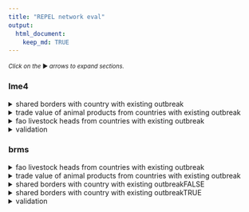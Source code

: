 ```yaml
---
title: "REPEL network eval"
output: 
  html_document:
    keep_md: TRUE
---
```


<small>_Click on the_ ▶ _︎arrows to expand sections._</small>




### lme4








<details>
<summary>shared borders with country with existing outbreak</summary>
![](network_model_eval_files/figure-html/lme-coef-1-1.png)<!-- -->
</details>
<details>
<summary>trade value of animal products from countries with existing outbreak</summary>
![](network_model_eval_files/figure-html/lme-coef-2-1.png)<!-- -->
</details>
<details>
<summary>fao livestock heads from countries with existing outbreak</summary>
![](network_model_eval_files/figure-html/lme-coef-3-1.png)<!-- -->
</details>

<details>
<summary>validation</summary>

```
## [1] TRUE
```

![](network_model_eval_files/figure-html/lme-validation-1.png)<!-- -->
</details>

### brms







<details>
<summary>fao livestock heads from countries with existing outbreak</summary>
![](network_model_eval_files/figure-html/brm-coef-1-1.png)<!-- -->
</details>
<details>
<summary>trade value of animal products from countries with existing outbreak</summary>
![](network_model_eval_files/figure-html/brm-coef-2-1.png)<!-- -->
</details>
<details>
<summary>shared borders with country with existing outbreakFALSE</summary>
![](network_model_eval_files/figure-html/brm-coef-3-1.png)<!-- -->
</details>
<details>
<summary>shared borders with country with existing outbreakTRUE</summary>
![](network_model_eval_files/figure-html/brm-coef-4-1.png)<!-- -->
</details>


<details>
<summary>validation</summary>

</details>
